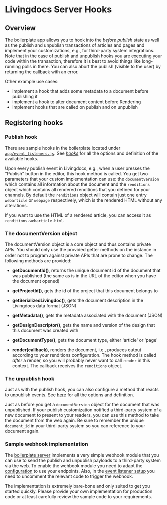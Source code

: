 # Livingdocs Server Hooks

## Overview

The boilerplate app allows you to hook into the *before publish* state as well
as the publish and unpublish transactions of articles and pages and implement
your customizations, e.g., for third-party system integrations. Note that in the
case of publish and unpublish hooks you are executing your code within the
transaction, therefore it is best to avoid things like long-running polls in
there. You can also abort the publish (visible to the user) by returning the
callback with an error.

Other example use cases:

- implement a hook that adds some metadata to a document before publishing it
- implement a hook to alter document content before Rendering
- implement hooks that are called on publish and on unpublish

## Registering hooks

### Publish hook

There are sample hooks in the boilerplate located under
[`app/event_listeners.js`](https://github.com/upfrontIO/livingdocs-server-boilerplate/blob/master/app/event_listeners.js).
See [*hooks*](../server-configuration/hooks.html) for all the options and definition of the available
hooks.

Upon every publish event in Livingdocs, e.g., when a user presses the "Publish"
button in the editor, this hook method is called. You get two parameters that
your custom implementation can use: the `documentVersion` which contains all
information about the document and the `renditions` object which contains all
rendered renditions that you defined for your channels. By default the
`renditions` object will contain just one entry `webarticle` or `webpage`
respectively, which is the rendered HTML without any alterations.

If you want to use the HTML of a rendered article, you can access it as `renditions.webarticle.html`.


### The documentVersion object

The documentVersion object is a core object and thus contains private APIs. You
should only use the provided getter methods on the instance in order not to
program against private APIs that are prone to change. The following methods are
provided:

* **getDocumentId()**, returns the unique document id of the document that was
  published (the same as is in the URL of the editor when you have the document
  opened)

* **getProjectId()**, gets the id of the project that this document belongs to

* **getSerializedLivingdoc()**, gets the document description in the Livingdocs
  data format (JSON)

* **getMetadata()**, gets the metadata associated with the document (JSON)

* **getDesignDescriptor()**, gets the name and version of the design that this
  document was created with

* **getDocumentType()**, gets the document type, either 'article' or 'page'

* **render(callback)**, renders the document, i.e., produces output according to
  your renditions configuration. The hook method is called *after* a render, so
  you will probably never want to call `render` in this context. The callback
  receives the `renditions` object.

### The unpublish hook

Just as with the publish hook, you can also configure a method that reacts to
unpublish events. See [here](../server-configuration/channel-config.html#hooks)
for all the options and definition.

Just as before you get a `documentVersion` object for the document that was
unpublished. If your publish customization notified a third-party system of a
new document to present to your readers, you can use this method to take the
document from the web again. Be sure to remember the unique `document_id` in
your third-party system so you can reference to your document again.

### Sample webhook implementation

The [boilerplate server](https://github.com/upfrontIO/livingdocs-server-boilerplate)
implements a very simple webhook module that you can use to send
the publish and unpublish payloads to a third-party system via the web. To
enable the wehbook module you need to adapt the
[configuration](https://github.com/upfrontIO/livingdocs-server-boilerplate/blob/master/conf/environments/all.js)
to use your endpoints. Also, in the
[event listener setup](https://github.com/upfrontIO/livingdocs-server-boilerplate/blob/master/app/event_listeners.js)
you need to uncomment the relevant code to trigger the webhook.

The implementation is extremely bare-bone and only suited to get you started
quickly. Please provide your own implementation for production code or at least
carefully review the sample code to your requirements.
